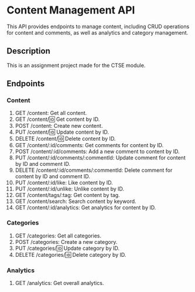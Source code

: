 # Content Management API





This API provides endpoints to manage content, including CRUD operations for content and comments, as well as analytics and category management.

## Description

This is an assignment project made for the CTSE module.

## Endpoints

### Content

1. GET /content: Get all content.
2. GET /content/:id: Get content by ID.
3. POST /content: Create new content.
4. PUT /content/:id: Update content by ID.
5. DELETE /content/:id: Delete content by ID.
6. GET /content/:id/comments: Get comments for content by ID.
7. POST /content/:id/comments: Add a new comment to content by ID.
8. PUT /content/:id/comments/:commentId: Update comment for content by ID and comment ID.
9. DELETE /content/:id/comments/:commentId: Delete comment for content by ID and comment ID.
10. PUT /content/:id/like: Like content by ID.
11. PUT /content/:id/unlike: Unlike content by ID.
12. GET /content/tags/:tag: Get content by tag.
13. GET /content/search: Search content by keyword.
14. GET /content/:id/analytics: Get analytics for content by ID.

### Categories

1. GET /categories: Get all categories.
2. POST /categories: Create a new category.
3. PUT /categories/:id: Update category by ID.
4. DELETE /categories/:id: Delete category by ID.

### Analytics

1. GET /analytics: Get overall analytics.
